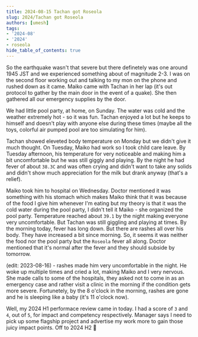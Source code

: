 ```yaml
---
title: 2024-08-15 Tachan got Roseola
slug: 2024/Tachan got Roseola
authors: [umesh]
tags:
- '2024-08'
- '2024'
- roseola
hide_table_of_contents: true
---
```

So the earthquake wasn't that severe but there definetely was one around 1945 JST and we<!-- truncate --> experienced something about of magnitude 2-3. I was on the second floor working out and talking to my mon on the phone and rushed down as it came. Maiko came with Tachan in her lap (it's out protocol to gather by the main door in the event of a quake). She then gathered all our emergency supplies by the door.

We had little pool party, at home, on Sunday. The water was cold and the weather extremely hot - so it was fun. Tachan enjoyed a lot but he keeps to himself and doesn't play with anyone else during these times (maybe all the toys, colorful air pumped pool are too simulating for him).

Tachan showed eleveted body temperature on Monday but we didn't give it much thought. On Tuesday, Maiko had work so I took child care leave. By Tuesday afternoon, his temperature for very noticeable and making him a bit uncomfortable but he was still giggly and playing. By the night he had fever of about `38.3C` and was often crying and didn't want to take any solids and didn't show much appreciation for the milk but drank anyway (that's a relief).

Maiko took him to hospital on Wednesday. Doctor mentioned it was something with his stomach which makes Maiko think that it was because of the food I give him whenever I'm eating but my theory is that it was the cold water during the pool party, I didn't tell it Maiko - she organized the pool party. Temperature reached about `39.1` by the night making everyone very uncomfortable. But Tachan was still giggling and playing at times. By the morning today, fever has long down. But there are rashes all over his body. They have increased a bit since morning. So, it seems it was neither the food nor the pool party but the `Roseola` fever all along. Doctor mentioned that it's normal after the fever and they should subside by tomorrow.

(edit: 2023-08-16) - rashes made him very uncomfortable in the night. He woke up multiple times and cried a lot, making Maiko and I very nervous. She made calls to some of the hospitals, they asked not to come in as an emergency case and rather visit a clinic in the morning if the condition gets more severe. Fortunetely, by the 8 o'clock in the morning, rashes are gone and he is sleeping like a baby (it's 11 o'clock now).

Well, my 2024 H1 performace review came in today. I had a score of `3` and `4`, out of `5`, for impact and competency respectively. Manager says I need to pick up some flagship project and advertise my work more to gain those juicy impact points. Off to 2024 H2 :rocket:
